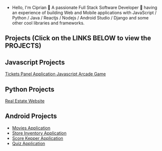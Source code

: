 -  Hello, I'm Ciprian 👋 A passionate Full Stack Software Developer 🚀 having an experience of building Web and Mobile applications with JavaScript / Python / Java / Reactjs / Nodejs / Android Studio / Django and some other cool libraries and frameworks.


Projects (Click on the LINKS BELOW to view the PROJECTS)
----

<h2> Javascript Projects </h2>

<a href="https://github.com/ciprian0104/tickets-panel"> Tickets Panel Application </a>
<a href="https://github.com/ciprian0104/arcade-game"> Javascript Arcade Game </a>

<h2> Python Projects </h2>

<a href= "https://github.com/ciprian0104/Real-Estate-Django"> Real Estate Website </a>


<h2> Android Projects </h2>

- <a href="https://github.com/ciprian0104/Popular-Movies"> Movies Application </a>
- <a href= "https://github.com/ciprian0104/Inventory-application"> Store Inventory Application </a>
- <a href= "https://github.com/ciprian0104/ScoreKepperApp"> Score Kepper Application </a>
- <a href= "https://github.com/ciprian0104/TVseries"> Quiz Application </a>



<a href= "">  </a>

